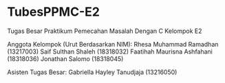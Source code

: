 # TubesPPMC-E2
Tugas Besar Praktikum Pemecahan Masalah Dengan C Kelompok E2

Anggota Kelompok (Urut Berdasarkan NIM):
Rhesa Muhammad Ramadhan (13217003)
Saif Sulthan Shaleh (18318032)
Faatihah Maurisna Ashfahani (18318036)
Jonathan Salomo (18318045)

Asisten Tugas Besar:
Gabriella Hayley Tanudjaja (13216050)
